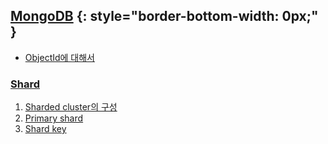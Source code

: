## [MongoDB](http://blog.seulgi.kim/search/label/MongoDB) {: style="border-bottom-width: 0px;" }
* [ObjectId에 대해서](http://blog.seulgi.kim/2014/09/mongodb-objectid.html)

### [Shard](http://blog.seulgi.kim/search/label/Shard)
1. [Sharded cluster의 구성](http://blog.seulgi.kim/2014/09/scala-implicit-keyword-0.html)
1. [Primary shard](http://blog.seulgi.kim/2014/08/mongodb-sharding-2-primary-shard.html)
1. [Shard key](http://blog.seulgi.kim/2014/08/mongodb-sharding-3-shard-key.html)
